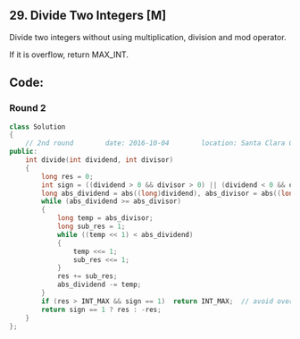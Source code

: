 ## 29. Divide Two Integers [M]

Divide two integers without using multiplication, division and mod operator.   

If it is overflow, return MAX_INT.



## Code:
### Round 2
```c++
class Solution 
{
    // 2nd round        date: 2016-10-04        location: Santa Clara Central Park Library
public:
    int divide(int dividend, int divisor) 
    {
        long res = 0;
        int sign = ((dividend > 0 && divisor > 0) || (dividend < 0 && divisor < 0)) ? 1 : -1;
        long abs_dividend = abs((long)dividend), abs_divisor = abs((long)divisor);
        while (abs_dividend >= abs_divisor)
        {
            long temp = abs_divisor;
            long sub_res = 1;
            while ((temp << 1) < abs_dividend)
            {
                temp <<= 1;
                sub_res <<= 1;
            }
            res += sub_res;
            abs_dividend -= temp;
        }
        if (res > INT_MAX && sign == 1)  return INT_MAX;  // avoid overflow. eg. -2147483648 / -1
        return sign == 1 ? res : -res;
    }
};
```

